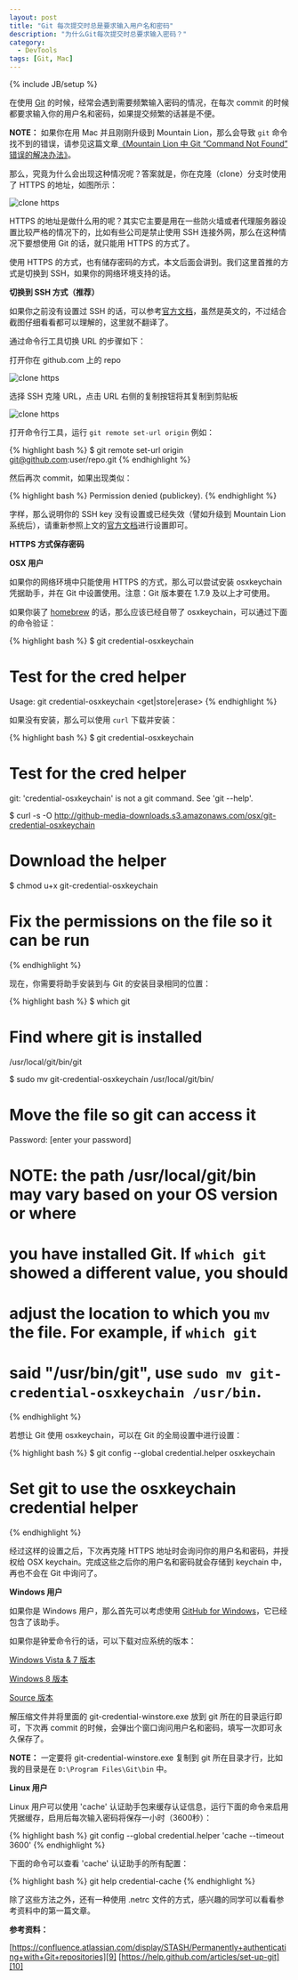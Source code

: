 ```yaml
---
layout: post
title: "Git 每次提交时总是要求输入用户名和密码"
description: "为什么Git每次提交时总要求输入密码？"
category:
  - DevTools
tags: [Git, Mac]
---
```

{% include JB/setup %}

在使用 [Git][5] 的时候，经常会遇到需要频繁输入密码的情况，在每次 commit 的时候都要求输入你的用户名和密码，如果提交频繁的话甚是不便。

**NOTE：** 如果你在用 Mac 并且刚刚升级到 Mountain Lion，那么会导致 `git` 命令找不到的错误，请参见这篇文章[《Mountain Lion 中 Git “Command Not Found” 错误的解决办法》][7]。

那么，究竟为什么会出现这种情况呢？答案就是，你在克隆（clone）分支时使用了 HTTPS 的地址，如图所示：

![clone https][1]

HTTPS 的地址是做什么用的呢？其实它主要是用在一些防火墙或者代理服务器设置比较严格的情况下的，比如有些公司是禁止使用 SSH 连接外网，那么在这种情况下要想使用 Git 的话，就只能用 HTTPS 的方式了。

使用 HTTPS 的方式，也有储存密码的方式，本文后面会讲到。我们这里首推的方式是切换到 SSH，如果你的网络环境支持的话。

**切换到 SSH 方式（推荐）**

如果你之前没有设置过 SSH 的话，可以参考[官方文档][4]，虽然是英文的，不过结合截图仔细看看都可以理解的，这里就不翻译了。

通过命令行工具切换 URL 的步骤如下：

打开你在 github.com 上的 repo

![clone https][2]

选择 SSH 克隆 URL，点击 URL 右侧的复制按钮将其复制到剪贴板

![clone https][3]

打开命令行工具，运行 `git remote set-url origin` 例如：

{% highlight bash %}
$ git remote set-url origin git@github.com:user/repo.git
{% endhighlight %}

然后再次 commit，如果出现类似：

{% highlight bash %}
Permission denied (publickey).
{% endhighlight %}

字样，那么说明你的 SSH key 没有设置或已经失效（譬如升级到 Mountain Lion 系统后），请重新参照上文的[官方文档][4]进行设置即可。

**HTTPS 方式保存密码**

**OSX 用户**

如果你的网络环境中只能使用 HTTPS 的方式，那么可以尝试安装 osxkeychain 凭据助手，并在 Git 中设置使用。注意：Git 版本要在 1.7.9 及以上才可使用。

如果你装了 [homebrew][6] 的话，那么应该已经自带了 osxkeychain，可以通过下面的命令验证：

{% highlight bash %}
$ git credential-osxkeychain
# Test for the cred helper
Usage: git credential-osxkeychain <get|store|erase>
{% endhighlight %}

如果没有安装，那么可以使用 `curl` 下载并安装：

{% highlight bash %}
$ git credential-osxkeychain
# Test for the cred helper
git: 'credential-osxkeychain' is not a git command. See 'git --help'.

$ curl -s -O http://github-media-downloads.s3.amazonaws.com/osx/git-credential-osxkeychain
# Download the helper

$ chmod u+x git-credential-osxkeychain
# Fix the permissions on the file so it can be run
{% endhighlight %}

现在，你需要将助手安装到与 Git 的安装目录相同的位置：

{% highlight bash %}
$ which git
# Find where git is installed
/usr/local/git/bin/git

$ sudo mv git-credential-osxkeychain /usr/local/git/bin/
# Move the file so git can access it
Password: [enter your password]

# NOTE: the path /usr/local/git/bin may vary based on your OS version or where
# you have installed Git. If `which git` showed a different value, you should
# adjust the location to which you `mv` the file.  For example, if `which git`
# said "/usr/bin/git", use `sudo mv git-credential-osxkeychain /usr/bin`.
{% endhighlight %}

若想让 Git 使用 osxkeychain，可以在 Git 的全局设置中进行设置：

{% highlight bash %}
$ git config --global credential.helper osxkeychain
# Set git to use the osxkeychain credential helper
{% endhighlight %}

经过这样的设置之后，下次再克隆 HTTPS 地址时会询问你的用户名和密码，并授权给 OSX keychain。完成这些之后你的用户名和密码就会存储到 keychain 中，再也不会在 Git 中询问了。

**Windows 用户**

如果你是 Windows 用户，那么首先可以考虑使用 [GitHub for Windows][11]，它已经包含了该助手。

如果你是钟爱命令行的话，可以下载对应系统的版本：

[Windows Vista & 7 版本](http://github-media-downloads.s3.amazonaws.com/windows/GitWindowsExtras.zip)

[Windows 8 版本](http://github-media-downloads.s3.amazonaws.com/windows/GitWindowsExtras-Fx4.zip)

[Source 版本](https://github.com/anurse/git-credential-winstore)

解压缩文件并将里面的 git-credential-winstore.exe 放到 git 所在的目录运行即可，下次再 commit 的时候，会弹出个窗口询问用户名和密码，填写一次即可永久保存了。

**NOTE：** 一定要将 git-credential-winstore.exe 复制到 git 所在目录才行，比如我的目录是在 `D:\Program Files\Git\bin` 中。

**Linux 用户**

Linux 用户可以使用 'cache' 认证助手包来缓存认证信息，运行下面的命令来启用凭据缓存，启用后每次输入密码将保存一小时（3600秒）：

{% highlight bash %}
git config --global credential.helper 'cache --timeout 3600'
{% endhighlight %}

下面的命令可以查看 'cache' 认证助手的所有配置：

{% highlight bash %}
git help credential-cache
{% endhighlight %}

除了这些方法之外，还有一种使用 .netrc 文件的方式，感兴趣的同学可以看看参考资料中的第一篇文章。

**参考资料：**

[https://confluence.atlassian.com/display/STASH/Permanently+authenticating+with+Git+repositories][9]
[https://help.github.com/articles/set-up-git][10]


[1]: http://www.44ux.com/content/uploads/2012/10/clone-https.png
[2]: http://www.44ux.com/content/uploads/2012/10/ssh-clone-url.png
[3]: http://www.44ux.com/content/uploads/2012/10/clone-url-clippy.png
[4]: https://help.github.com/articles/generating-ssh-keys
[5]: http://44ux.com/tags.html#Git-ref
[6]: http://mxcl.github.com/homebrew/
[7]: http://44ux.com/blog/2012/08/27/mountain-lion-git-fix/
[8]: http://github-media-downloads.s3.amazonaws.com/osx/git-credential-osxkeychain
[9]: https://confluence.atlassian.com/display/STASH/Permanently+authenticating+with+Git+repositories
[10]: https://help.github.com/articles/set-up-git
[11]: http://github-windows.s3.amazonaws.com/GitHubSetup.exe
